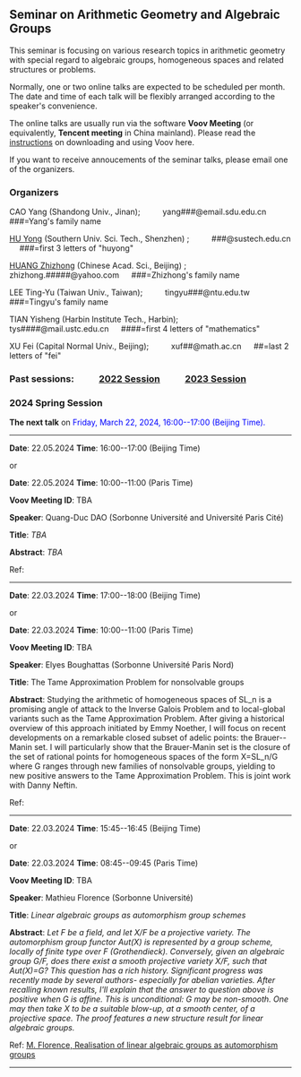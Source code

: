 ## Seminar on Arithmetic Geometry and Algebraic Groups

This seminar is focusing on various research topics in arithmetic geometry with special regard to algebraic groups, homogeneous spaces and related structures 
or problems.

Normally, one or two online talks are expected to be scheduled per month. The date and time of each talk will be flexibly arranged according to the speaker's 
convenience. 

The online talks are usually run via the software **Voov Meeting** (or equivalently, **Tencent meeting** in China mainland). 
Please read the [instructions](https://seminaragag.github.io/VoovInstructions.pdf) on downloading and using Voov here.

If you want to receive annoucements of the seminar talks, please email one of the organizers.


### Organizers

CAO Yang (Shandong Univ., Jinan);   &emsp; &emsp;  yang###@email.sdu.edu.cn   &emsp; ###=Yang's family name 

[HU Yong](https://math.sustech.edu.cn/c/huyong?lang=en) (Southern Univ. Sci. Tech., Shenzhen) ;  &emsp; &emsp;  ###@sustech.edu.cn   &emsp; ###=first 3 letters of "huyong"

[HUANG Zhizhong](http://www.math.ac.cn/people/assoprof/202302/t20230228_734301.html) (Chinese Acad. Sci., Beijing) ;  &emsp; &emsp;  zhizhong.#####@yahoo.com &emsp; ###=Zhizhong's family name

LEE Ting-Yu (Taiwan Univ., Taiwan); &emsp; &emsp;  tingyu###@ntu.edu.tw   &emsp; ###=Tingyu's family name 

TIAN Yisheng (Harbin Institute Tech., Harbin);   &emsp; &emsp;  tys####@mail.ustc.edu.cn   &emsp; ####=first 4 letters of "mathematics"

XU Fei (Capital Normal Univ., Beijing);   &emsp; &emsp;  xuf##@math.ac.cn    &emsp; ##=last 2 letters of "fei"


### Past sessions:  &emsp; &emsp; [2022 Session](https://seminaragag.github.io/2022session) &emsp; &emsp; [2023 Session](https://seminaragag.github.io/2023session)


### 2024 Spring Session 

**The next talk** on  <font color=blue> Friday, March 22, 2024, 16:00--17:00 (Beijing Time).</font>

-----------------------------------------------------------------

**Date**: 22.05.2024   **Time**:  16:00--17:00 (Beijing Time)

or

**Date**: 22.05.2024   **Time**:  10:00--11:00 (Paris Time)

**Voov Meeting ID**: TBA

**Speaker**: Quang-Duc DAO (Sorbonne Université and Université Paris Cité)

**Title**:  *TBA*

**Abstract**:  *TBA*

Ref:  


-----------------------------------------------------------------

**Date**: 22.03.2024   **Time**:  17:00--18:00 (Beijing Time)

or

**Date**: 22.03.2024   **Time**:  10:00--11:00 (Paris Time)

**Voov Meeting ID**: TBA

**Speaker**: Elyes Boughattas (Sorbonne Université Paris Nord)

**Title**:  The Tame Approximation Problem for nonsolvable groups

**Abstract**:  Studying the arithmetic of homogeneous spaces of SL_n is a promising angle of attack to the Inverse Galois Problem and to local-global variants such as the Tame Approximation Problem. 
After giving a historical overview of this approach initiated by Emmy Noether, I will focus on recent developments on a remarkable closed subset of adelic points: the Brauer--Manin set. 
I will particularly show that the Brauer-Manin set is the closure of the set of rational points for homogeneous spaces of the form X=SL_n/G where G ranges through new families of nonsolvable groups, yielding to new positive answers to the Tame Approximation Problem. 
This is joint work with Danny Neftin.

Ref:  

---------------------------------------------------------------

**Date**: 22.03.2024   **Time**:  15:45--16:45 (Beijing Time)

or

**Date**: 22.03.2024   **Time**:  08:45--09:45 (Paris Time)

**Voov Meeting ID**: TBA

**Speaker**: Mathieu Florence (Sorbonne Université)

**Title**:  *Linear algebraic groups as automorphism group schemes*

**Abstract**:  *Let F be a field, and let X/F be a projective variety. The automorphism group functor Aut(X) is represented by a group scheme, locally of finite
type over F (Grothendieck). Conversely, given an algebraic group G/F, does there exist a smooth projective variety X/F, such that Aut(X)=G? This question has a
rich history. Significant progress was recently made by several authors- especially for abelian varieties. After recalling known results, I'll explain that the 
answer to question above is positive when G is affine. This is unconditional: G may be non-smooth. One may then take X to be a suitable blow-up, at a smooth center, of a projective space. The proof features a new structure result for linear algebraic groups.*

Ref: [M. Florence, Realisation of linear algebraic groups as automorphism groups](https://webusers.imj-prg.fr/~mathieu.florence/LinIsAut.pdf)


-----------------------------------------------------------------

